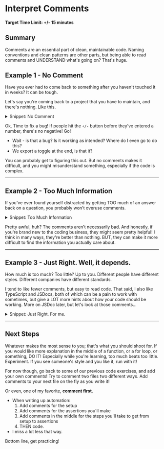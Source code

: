 # Interpret Comments

#### Target Time Limit: +/- 15 minutes

## Summary

Comments are an essential part of clean, maintainable code. Naming conventions
and clean patterns are other parts, but being able to read comments and
UNDERSTAND what's going on? That's huge.

## Example 1 - No Comment

Have you ever had to come back to something after you haven't touched it in
weeks? It can be tough.

Let's say you're coming back to a project that you have to maintain, and there's
nothing. Like this.

<details markdown="1"> <summary> Snippet: No Comment </summary>

```typescript
import { calculate } from "./calculate";

const CLEAR = "CLEAR";
const ENTER_NUMBER = "ENTER_NUMBER";
const EVALUATE = "EVALUATE";
const PERCENTAGE = "PERCENTAGE";
const SET_OPERATOR = "SET_OPERATOR";
const TOGGLE_NEGATIVE = "TOGGLE_NEGATIVE";

const initialState = {
  currentValue: "0",
  operator: null,
  previousValue: 0,
  needNewValue: false,
};

export default function calculator(state = initialState, action) {
  switch (action.type) {
    case ENTER_NUMBER:
      return {
        ...state,
        currentValue:
          state.currentValue === "0" || state.needNewValue
            ? action.number.toString()
            : `${state.currentValue}${action.number}`,
        needNewValue: false,
      };
    case SET_OPERATOR:
      return {
        needNewValue: true,
        currentValue: state.previousValue,
        operator: action.operator,
        previousValue: state.operator
          ? calculate(
              parseFloat(state.currentValue),
              state.previousValue,
              state.operator
            )
          : parseFloat(state.currentValue),
      };
    case PERCENTAGE:
      return {
        ...state,
        currentValue: (parseFloat(state.currentValue) / 100).toString(),
      };
    case CLEAR:
      return {
        currentValue: "0",
        operator: null,
        previousValue: 0,
      };
    case EVALUATE:
      return {
        currentValue: calculate(
          parseFloat(state.currentValue),
          state.previousValue,
          state.operator
        ).toString(),
        operator: null,
        previousValue: 0,
        needNewValue: true,
      };
    case TOGGLE_NEGATIVE:
      return {
        ...state,
        currentValue: (-parseFloat(state.currentValue)).toString(),
      };
    default:
      return state;
  }
}

export function clear() {
  return { type: CLEAR };
}

export function enterNumber(number) {
  return { number, type: ENTER_NUMBER };
}

export function evaluate() {
  return { type: EVALUATE };
}

export function percentage() {
  return { type: PERCENTAGE };
}

export function setOperator(operator) {
  return { operator, type: SET_OPERATOR };
}

export function toggleNegative() {
  return { type: TOGGLE_NEGATIVE };
}
```

</details>

Ok. Time to fix a bug! If people hit the `+/-` button before they've entered a
number, there's no negative! Go!

- Wait - is that a bug? Is it working as intended? Where do I even go to do
  this?
- We export a toggle at the end, is that it?

You can probably get to figuring this out. But no comments makes it difficult,
and you might misunderstand something, especially if the code is complex.

---

## Example 2 - Too Much Information

If you've ever found yourself distracted by getting TOO much of an answer back
on a question, you probably won't overuse comments.

<details markdown="1"> <summary> Snippet: Too Much Information </summary>

```typescript
/* we import our calculate function so that we can actually do the math.
We just track the stuff that has to do with organizing the uncalculated stuff
here. */
import { calculate } from "./calculate";

// this is for the clear button
const CLEAR = "CLEAR";
// this is for when people punch in a number
const ENTER_NUMBER = "ENTER_NUMBER";
// this is the equals button command. Why not just equals?
const EVALUATE = "EVALUATE";
// turns a value into a percentage, only not really. Just divides it by 100
const PERCENTAGE = "PERCENTAGE";
// sets what kind of math we're doing next
const SET_OPERATOR = "SET_OPERATOR";
// changes the number to be negative. Unless it's zero. Zeros can't be negative.
// can you imagine? negative nothing?
const TOGGLE_NEGATIVE = "TOGGLE_NEGATIVE";

// the initial value of the state
const initialState = {
  currentValue: "0", // when you boot up the calculator, it's at zero!
  operator: null, // when you boot up, you aren't doing math
  previousValue: 0, // and you didn't do math
  needNewValue: false, // and you can't have hit a button to make you need a new number
};

/* now the calculator's brain lives here. state lets us pass in a new state for
when the calculator is in use, but we get a default value of the initial state.
the action is nice, it has to be one of the values up above, it's basically
what happens when somebody hits a button. This handles all that stuff. */
export default function calculator(state = initialState, action) {
  switch (action.type) {
      /* switch statements can be pretty cool. They are like if statements
      but you don't have to stack them on top of each other */
    case ENTER_NUMBER:
      return {
        ...state, /* if you haven't tried one before, a spread operator is awesome! */
        // this one basically says, hey, things stay the same, unless they don't.
        // see how we set a new current value below?
        currentValue:
          state.currentValue === "0" || state.needNewValue
            ? action.number.toString()
            : `${state.currentValue}${action.number}`,
        needNewValue: false, // and if someone entered a number, then the next
        // entry doesn't have to be a new number. Duh.
      };
      //...
```

</details>

Pretty awful, huh? The comments aren't necessarily bad. And honestly, if you're
brand new to the coding business, they might seem pretty helpful! I think in
many ways, they're better than nothing. BUT, they can make it more difficult to
find the information you actually care about.

---

## Example 3 - Just Right. Well, it depends.

How much is too much? Too little? Up to you. Different people have different
styles. Different companies have different standards.

I tend to like fewer comments, but easy to read code. That said, I also like
TypeScript and JSDocs, both of which can be a pain to work with sometimes, but
give a LOT more hints about how your code should be working. More on JSDoc
later, but let's look at those comments...

<details markdown="1"> <summary> Snippet: Just Right. For me. </summary>

```typescript
import { calculate } from "./calculate";
// actual math happens in calculate

// these are the actions that can be passed into the calculator
const CLEAR = "CLEAR";
const ENTER_NUMBER = "ENTER_NUMBER";
const EVALUATE = "EVALUATE";
const PERCENTAGE = "PERCENTAGE";
const SET_OPERATOR = "SET_OPERATOR";
const TOGGLE_NEGATIVE = "TOGGLE_NEGATIVE";

// initial boot up values; only used if no buttons have been pressed
const initialState = {
  currentValue: "0",
  operator: null,
  previousValue: 0,
  needNewValue: false,
};

export default function calculator(state = initialState, action) {
  // based on the action is passed in, the calculator's 'brain' will act differently
  switch (action.type) {
    /* if a number is entered, we update the current value; 
      replacing what's displayed if the current value is 0,
      or if the last butotn press WASN'T a number,
      otherwise adding to it */
    case ENTER_NUMBER:
      return {
        ...state,
        currentValue:
          state.currentValue === "0" || state.needNewValue
            ? action.number.toString()
            : `${state.currentValue}${action.number}`,
        needNewValue: false,
      };
    /* sets whether we're multiplying/adding/dividing/subtracting if one of
      those buttons was hit; marks that we'll need a second number now */
    case SET_OPERATOR:
      return {
        needNewValue: true,
        currentValue: state.previousValue,
        operator: action.operator,
        previousValue: state.operator
          ? calculate(
              parseFloat(state.currentValue),
              state.previousValue,
              state.operator
            )
          : parseFloat(state.currentValue),
      };
    /* takes the current value and divides it by 100 */
    case PERCENTAGE:
      return {
        ...state,
        currentValue: (parseFloat(state.currentValue) / 100).toString(),
      };
    /* clears the operator and values, and sets it back to 0 */
    case CLEAR:
      return {
        currentValue: "0",
        operator: null,
        previousValue: 0,
      };
    /* Takes the previous value, current value, and operator, and sends them
      through the calculate function, displaying the new value */
    case EVALUATE:
      return {
        currentValue: calculate(
          parseFloat(state.currentValue),
          state.previousValue,
          state.operator
        ).toString(),
        operator: null,
        previousValue: 0,
        needNewValue: true,
      };
    /* Takes the current value and makes it negative */
    case TOGGLE_NEGATIVE:
      return {
        ...state,
        currentValue: (-parseFloat(state.currentValue)).toString(),
      };
    /* If it gets confused, returns the previous state, changing nothing */
    default:
      return state;
  }
}

// Frankly, not sure why it was set up this way...
// An enumerator would be cleaner, but this works to make sure only the right
// actions are used.

export function clear() {
  return { type: CLEAR };
}

export function enterNumber(number) {
  return { number, type: ENTER_NUMBER };
}

export function evaluate() {
  return { type: EVALUATE };
}

export function percentage() {
  return { type: PERCENTAGE };
}

export function setOperator(operator) {
  return { operator, type: SET_OPERATOR };
}

export function toggleNegative() {
  return { type: TOGGLE_NEGATIVE };
}
```

</details>

---

## Next Steps

Whatever makes the most sense to you; that's what you should shoot for. If you
would like more explanation in the middle of a function, or a for loop, or
something, DO IT! Especially while you're learning, too much beats too little.
Experiment. If you see someone's style and you like it, run with it!

For now though, go back to some of our previous code exercises, and add your own
comments! Try to comment two files two different ways. Add comments to your next
file on the fly as you write it!

Or even, one of my favorite, **comment first**.

- When writing up automation:
  1. Add comments for the setup
  1. Add comments for the assertions you'll make
  1. Add comments in the middle for the steps you'll take to get from setup to
     assertions
  1. THEN code.
- I miss a lot less that way.

Bottom line, get practicing!
